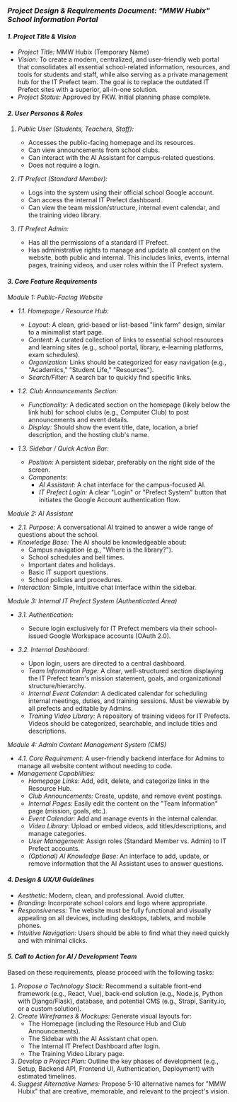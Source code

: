 ### *Project Design & Requirements Document: "MMW Hubix" School Information Portal*

#### *1. Project Title & Vision*

*   *Project Title:* MMW Hubix (Temporary Name)
*   *Vision:* To create a modern, centralized, and user-friendly web portal that consolidates all essential school-related information, resources, and tools for students and staff, while also serving as a private management hub for the IT Prefect team. The goal is to replace the outdated IT Prefect sites with a superior, all-in-one solution.
*   *Project Status:* Approved by FKW. Initial planning phase complete.

#### *2. User Personas & Roles*

1.  *Public User (Students, Teachers, Staff):*
    *   Accesses the public-facing homepage and its resources.
    *   Can view announcements from school clubs.
    *   Can interact with the AI Assistant for campus-related questions.
    *   Does not require a login.

2.  *IT Prefect (Standard Member):*
    *   Logs into the system using their official school Google account.
    *   Can access the internal IT Prefect dashboard.
    *   Can view the team mission/structure, internal event calendar, and the training video library.

3.  *IT Prefect Admin:*
    *   Has all the permissions of a standard IT Prefect.
    *   Has administrative rights to manage and update all content on the website, both public and internal. This includes links, events, internal pages, training videos, and user roles within the IT Prefect system.

#### *3. Core Feature Requirements*

*Module 1: Public-Facing Website*

*   *1.1. Homepage / Resource Hub:*
    *   *Layout:* A clean, grid-based or list-based "link farm" design, similar to a minimalist start page.
    *   *Content:* A curated collection of links to essential school resources and learning sites (e.g., school portal, library, e-learning platforms, exam schedules).
    *   *Organization:* Links should be categorized for easy navigation (e.g., "Academics," "Student Life," "Resources").
    *   *Search/Filter:* A search bar to quickly find specific links.

*   *1.2. Club Announcements Section:*
    *   *Functionality:* A dedicated section on the homepage (likely below the link hub) for school clubs (e.g., Computer Club) to post announcements and event details.
    *   *Display:* Should show the event title, date, location, a brief description, and the hosting club's name.

*   *1.3. Sidebar / Quick Action Bar:*
    *   *Position:* A persistent sidebar, preferably on the right side of the screen.
    *   *Components:*
        *   *AI Assistant:* A chat interface for the campus-focused AI.
        *   *IT Prefect Login:* A clear "Login" or "Prefect System" button that initiates the Google Account authentication flow.

*Module 2: AI Assistant*

*   *2.1. Purpose:* A conversational AI trained to answer a wide range of questions about the school.
*   *Knowledge Base:* The AI should be knowledgeable about:
    *   Campus navigation (e.g., "Where is the library?").
    *   School schedules and bell times.
    *   Important dates and holidays.
    *   Basic IT support questions.
    *   School policies and procedures.
*   *Interaction:* Simple, intuitive chat interface within the sidebar.

*Module 3: Internal IT Prefect System (Authenticated Area)*

*   *3.1. Authentication:*
    *   Secure login exclusively for IT Prefect members via their school-issued Google Workspace accounts (OAuth 2.0).

*   *3.2. Internal Dashboard:*
    *   Upon login, users are directed to a central dashboard.
    *   *Team Information Page:* A clear, well-structured section displaying the IT Prefect team's mission statement, goals, and organizational structure/hierarchy.
    *   *Internal Event Calendar:* A dedicated calendar for scheduling internal meetings, duties, and training sessions. Must be viewable by all prefects and editable by Admins.
    *   *Training Video Library:* A repository of training videos for IT Prefects. Videos should be categorized, searchable, and include titles and descriptions.

*Module 4: Admin Content Management System (CMS)*

*   *4.1. Core Requirement:* A user-friendly backend interface for Admins to manage all website content without needing to code.
*   *Management Capabilities:*
    *   *Homepage Links:* Add, edit, delete, and categorize links in the Resource Hub.
    *   *Club Announcements:* Create, update, and remove event postings.
    *   *Internal Pages:* Easily edit the content on the "Team Information" page (mission, goals, etc.).
    *   *Event Calendar:* Add and manage events in the internal calendar.
    *   *Video Library:* Upload or embed videos, add titles/descriptions, and manage categories.
    *   *User Management:* Assign roles (Standard Member vs. Admin) to IT Prefect accounts.
    *   *(Optional) AI Knowledge Base:* An interface to add, update, or remove information that the AI Assistant uses to answer questions.

#### *4. Design & UX/UI Guidelines*

*   *Aesthetic:* Modern, clean, and professional. Avoid clutter.
*   *Branding:* Incorporate school colors and logo where appropriate.
*   *Responsiveness:* The website must be fully functional and visually appealing on all devices, including desktops, tablets, and mobile phones.
*   *Intuitive Navigation:* Users should be able to find what they need quickly and with minimal clicks.

#### *5. Call to Action for AI / Development Team*

Based on these requirements, please proceed with the following tasks:

1.  *Propose a Technology Stack:* Recommend a suitable front-end framework (e.g., React, Vue), back-end solution (e.g., Node.js, Python with Django/Flask), database, and potential CMS (e.g., Strapi, Sanity.io, or a custom solution).
2.  *Create Wireframes & Mockups:* Generate visual layouts for:
    *   The Homepage (including the Resource Hub and Club Announcements).
    *   The Sidebar with the AI Assistant chat open.
    *   The Internal IT Prefect Dashboard after login.
    *   The Training Video Library page.
3.  *Develop a Project Plan:* Outline the key phases of development (e.g., Setup, Backend API, Frontend UI, Authentication, Deployment) with estimated timelines.
4.  *Suggest Alternative Names:* Propose 5-10 alternative names for "MMW Hubix" that are creative, memorable, and relevant to the project's vision.

